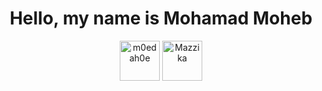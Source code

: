 <h1 align="center">Hello, my name is Mohamad Moheb </h1> 
<p align="center">
<a href=https://www.instagram.com/m0edah0e target="_blank"><img align="center" src=https://assets.stickpng.com/images/580b57fcd9996e24bc43c521.png alt="m0edah0e" height="64" width="64" /></a>
<a href=https://github.com/Mazzika-Discord-Music-Bot target="_blank"><img align="center" src=https://avatars0.githubusercontent.com/u/77557099?s=400&u=c8354512f4d6d78098d8010a2dbc79a3baa510f5&v=4 alt="Mazzika" height="64" width="64" /></a>
</p>
